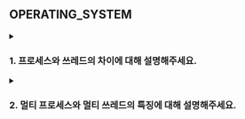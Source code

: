 ## OPERATING_SYSTEM

<details>
  <summary><h3>1. 프로세스와 쓰레드의 차이에 대해 설명해주세요.</h3></summary>
    <details>
      <summary>답변</summary>
      <p>프로세스는 실행 중인 프로그램을 말하며 독립적이기 때문에 메모리 영역을 다른 프로세스와 공유하지 않습니다. 프로세스는 최소 한 개의 쓰레드를 가지고 있습니다.</p>
      <p>쓰레드는 프로세스 내에서 스택만 할당 받고 그 이외의 메모리 영역을 공유하기 때문에 다른 쓰레드의 실행 결과를 즉시 확인할 수 있습니다. 쓰레드는 프로세스 내에 존재하며 프로세스가 할당 받은 자원을 이용하여 실행됩니다.</p>
      <details>
      <summary>꼬리질문</summary>
      <ul>
      <li> PCB가 무엇인가요?
          <details>
            <summary>답변</summary>
            <p>PCB는 프로세스 메타데이터들을 저장해 놓는 곳입니다. 한 PCB 안에는 한 프로세스의 정보가 담깁니다.</p>
          </details>
        </li>
      </ul>
      </details>
    </details>
</details>

<details>
  <summary><h3>2. 멀티 프로세스와 멀티 쓰레드의 특징에 대해 설명해주세요.</h3></summary>
    <details>
      <summary>답변</summary>
      <p>멀티 프로세스는 하나의 프로세스가 죽어도 다른 프로세스에 영향을 끼치지 않고 계속 실행된다는 장점이 있지만 멀티 쓰레드보다 많은 메모리 공간과 CPU 시간을 차지한다는 단점이 있습니다.</p>
      <p>멀티 쓰레드는 멀티 프로세스보다 적은 메모리 공간을 차지하고 컨텍스트 스위칭이 빠르다는 장점이 있지만 하나의 쓰레드에 문제가 생기면 전체 쓰레드가 영향을 받으며 동기화 문제도 있다는 단점이 있습니다.</p>
    </details>
</details>
